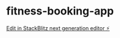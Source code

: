 # fitness-booking-app

[Edit in StackBlitz next generation editor ⚡️](https://stackblitz.com/~/github.com/ericchong0715/fitness-booking-app)